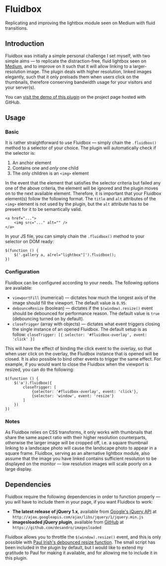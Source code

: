 # Fluidbox
Replicating and improving the lightbox module seen on Medium with fluid transitions.

## Introduction
Fluidbox was initially a simple personal challenge I set myself, with two simple aims &mdash; to replicate the distraction-free, fluid lightbox seen on [Medium](http://medium.com), and to improve on it such that it will allow linking to a larger-resolution image. The plugin deals with higher resolution, linked images elegantly, such that it only preloads them when users click on the thumbnails, therefore conserving bandwidth usage for your visitors and your server(s).

You can [visit the demo of this plugin](http://terrymun.github.io/Fluidbox/) on the project page hosted with GitHub.

## Usage
### Basic
It is rather straightforward to use Fluidbox &mdash; simply chain the `.fluidbox()` method to a selector of your choice. The plugin will automatically check if the selector is:

1. An anchor element
2. Contains one and *only* one child
3. The only children is an `<img>` element

In the event that the element that satisfies the selector criteria but failed any one of the above criteria, the element will be ignored and the plugin moves on to the next available element. Therefore, it is important that your Fluidbox element(s) follow the following format. The `title` and `alt` attributes of the `<img>` element is not used by the plugin, but the `alt` attribute has to be present for it to be semantically valid.

    <a href="...">
        <img src="..." alt="" />
    </a>

In your JS file, you can simply chain the `.fluidbox()` method to your selector on DOM ready:

    $(function () {
        $('.gallery a, a[rel="lightbox"]').fluidbox();
    })

### Configuration
Fluidbox can be configured according to your needs. The following options are available:

- `viewportFill` (numerical) &mdash; dictates how much the longest axis of the image should fill the viewport. The default value is `0.95`.
- `debounceResize` (boolean) &mdash; dictates if the `$(window).resize()` event should be debounced for performance reason. The default value is `true` (debouncing turned on by default).
- `closeTrigger` (array with objects) &mdash; dictates what event triggers closing the single instance of an opened Fluidbox. The default setup is as follow:
  `closeTrigger: [{ selector: '#fluidbox-overlay', event: 'click' }]`

This will have the effect of binding the click event to the overlay, so that when user click on the overlay, the Fluidbox instance that is opened will be closed. It is also possible to bind other events to trigger the same effect. For example, if you would want to close the Fluidbox when the viewport is resized, you can do the following:

    $(function () {
        $('a').fluidbox({
            closeTrigger: [
                {selector: '#fluidbox-overlay', event: 'click'},
                {selector: 'window', event: 'resize'}
            ]
        })
    })

### Notes
As Fluidbox relies on CSS transforms, it only works with thumbnails that share the same aspect ratio with their higher resolution counterparts, otherwise the larger image will be cropped off, i.e. a square thumbnail linking to a landscape photo will cause the landscape photo to appear in a square frame. Fluidbox, serving as an alternative lightbox module, also assume that the image you have linked contains sufficient resolution to be displayed on the monitor &mdash; low resolution images will scale poorly on a large display.

## Dependencies
Fluidbox require the following dependencies in order to function properly &mdash; you will have to include them in your page, if you want Fluidbox to work:

- **The latest release of jQuery 1.x**, available from [Google's jQuery API](http://ajax.googleapis.com/ajax/libs/jquery/1/jquery.min.js) at `http://ajax.googleapis.com/ajax/libs/jquery/1/jquery.min.js`
- **imagesloaded jQuery plugin**, available from [GitHub](https://github.com/desandro/imagesloaded) at `https://github.com/desandro/imagesloaded`

Fluidbox allows you to throttle the `$(window).resize()` event, and this is only possible with [Paul Irish's debounced resize function](www.paulirish.com/2009/throttled-smartresize-jquery-event-handler/). The small script has been included in the plugin by default, but I would like to extend my gratitude to Paul for making it available, and for allowing me to include it in this plugin.
